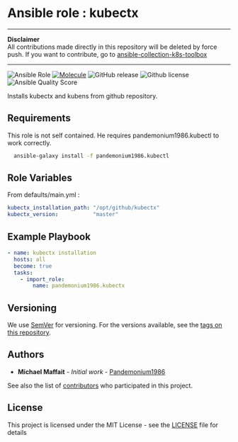 # Ansible role : kubectx

* * *

**Disclaimer**  
All contributions made directly in this repository will be deleted by force push. If you want to contribute, go to [ansible-collection-k8s-toolbox](https://github.com/Pandemonium1986/ansible-collection-k8s-toolbox)

* * *

![Ansible Role](https://img.shields.io/ansible/role/51012?logo=ansible)
[![Molecule](https://github.com/Pandemonium1986/ansible-role-kubectx/actions/workflows/molecule.yml/badge.svg)](https://github.com/Pandemonium1986/ansible-role-kubectx/actions/workflows/molecule.yml)
![GitHub release](https://img.shields.io/github/release/Pandemonium1986/ansible-role-kubectx.svg?logo=github)
![Github license](https://img.shields.io/github/license/Pandemonium1986/ansible-role-kubectx.svg?logo=github)
![Ansible Quality Score](https://img.shields.io/ansible/quality/51012?logo=ansible)

Installs kubectx and kubens from github repository.

## Requirements

This role is not self contained. He requires pandemonium1986.kubectl to work correctly.

```sh
  ansible-galaxy install -f pandemonium1986.kubectl
```

## Role Variables

From defaults/main.yml :

```yaml
kubectx_installation_path: "/opt/github/kubectx"
kubectx_version:           "master"
```

## Example Playbook

```yaml
- name: kubectx installation
  hosts: all
  become: true
  tasks:
    - import_role:
        name: pandemonium1986.kubectx
```

## Versioning

We use [SemVer](http://semver.org/) for versioning. For the versions available, see the [tags on this repository](https://github.com/Pandemonium1986/ansible-role-kubectx/tags).

## Authors

- **Michael Maffait** - _Initial work_ - [Pandemonium1986](https://github.com/Pandemonium1986)

See also the list of [contributors](https://github.com/your/project/contributors) who participated in this project.

## License

This project is licensed under the MIT License - see the [LICENSE](./LICENSE) file for details
